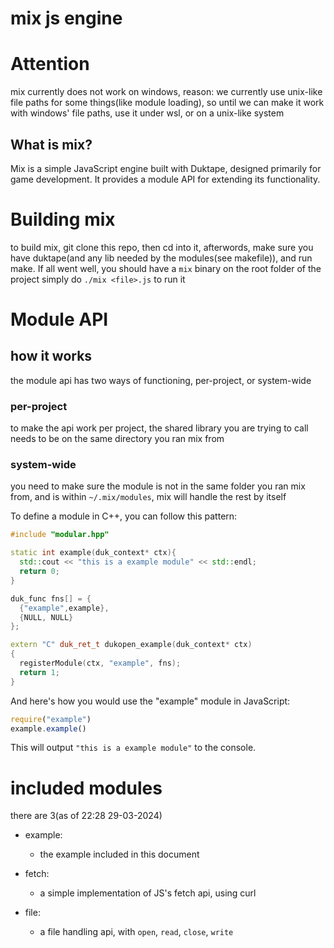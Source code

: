 # mix js engine

# Attention
mix currently does not work on windows, reason: we currently use unix-like file paths for some things(like module loading), so until we can make it work with windows' file paths, use it under wsl, or on a unix-like system

## What is mix?
Mix is a simple JavaScript engine built with Duktape, designed primarily for game development. It provides a module API for extending its functionality.

# Building mix
to build mix, git clone this repo, then cd into it, afterwords, make sure you have duktape(and any lib needed by the modules(see makefile)), and run make.
If all went well, you should have a `mix` binary on the root folder of the project
simply do `./mix <file>.js` to run it

# Module API

## how it works
the module api has two ways of functioning, per-project, or system-wide

### per-project
to make the api work per project, the shared library you are trying to call needs to be on the same directory you ran mix from

### system-wide
you need to make sure the module is not in the same folder you ran mix from, and is within `~/.mix/modules`, mix will handle the rest by itself


To define a module in C++, you can follow this pattern:

```cpp
#include "modular.hpp"

static int example(duk_context* ctx){
  std::cout << "this is a example module" << std::endl;
  return 0;
}

duk_func fns[] = {
  {"example",example},
  {NULL, NULL}
};

extern "C" duk_ret_t dukopen_example(duk_context* ctx)
{
  registerModule(ctx, "example", fns);
  return 1;
}
```

And here's how you would use the "example" module in JavaScript:

```javascript
require("example")
example.example()
```

This will output `"this is a example module"` to the console.


# included modules
there are 3(as of 22:28 29-03-2024)

- example:
  - the example included in this document

- fetch:
  - a simple implementation of JS's fetch api, using curl
- file:
  - a file handling api, with `open`, `read`, `close`, `write`


